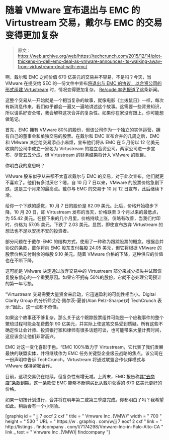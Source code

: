 # 随着 VMware 宣布退出与 EMC  的 Virtustream 交易，戴尔与 EMC 的交易变得更加复杂

> 原文：<https://web.archive.org/web/https://techcrunch.com/2015/12/14/plot-thickens-in-dell-emc-deal-as-vmware-announces-its-walking-away-from-virtustream-deal-with-emc/>

啊，戴尔和 EMC 之间价值 670 亿美元的交易并不容易，不是吗？今天，当 VMware 在提交给 SEC 的一份文件中宣布[将退出与 EMC 的协议，以合资公司的形式组建 Virtustream](https://web.archive.org/web/20230404231748/http://www.sec.gov/Archives/edgar/data/1124610/000112461015000034/a8-k12x11x15.htm) 时，情况变得更加复杂。 [Re/code 率先报道了](https://web.archive.org/web/20230404231748/http://recode.net/2015/12/14/vmware-walks-away-from-virtustream-joint-venture-with-emc/)这条新闻。

这整个交易从一开始就是一个相当复杂的故事，就像电影《土拨鼠日》一样，每次有新消息传来，我们似乎都会一遍又一遍地讲述这个故事。这需要一些背景知识，所以请系好安全带，我会解释这次合并的复杂性。如果你在家没有跟上，你可能想做笔记。

首先，EMC 拥有 VMware 80%的股份，但该公司作为一个独立的实体运营，拥有自己的董事会和单独交易的股票。在戴尔和 EMC 宣布合并的几周之后，EMC 和 VMware 决定给交易添点小麻烦，宣布他们将从 EMC 在 5 月份以 12 亿美元收购的公司中成立一家名为 Virtustream 的独立合资公司。两家公司进一步宣布，尽管五五分成，但 Virtustream 的财务结果将计入 VMware 的账目。

你明白我的意思吗？

VMware 股东似乎从来都不太喜欢戴尔与 EMC 的交易，对于此次宣布，他们就更不喜欢了。他们有多讨厌它？嗯，自 10 月 7 日以来，VMware 的股票价格急剧下跌，这是三个月来的最高点。戴尔与 EMC 的交易于 10 月 12 日宣布，此后继续下滑。

给你一个下跌的感觉，10 月 7 日的股价是 82.09 美元。此后，价格开始稳步下降，10 月 20 日，即 Virtustream 发布的当天，价格跌至 3 个月以来的最低点，为 55.42 美元。在接下来的几个月里，价格持续上涨，仅略有改善，当我们付印时，价格为 57.05 美元，下跌了 2.03 美元。显然，即使宣布放弃 Virtustream 的想法也不足以安抚不安的投资者。

部分问题在于戴尔-EMC 的结构方式，使用了一种称为跟踪股票的概念。根据合并协议的条款，戴尔将向 EMC 股东支付每股 24.05 美元，但它将根据 VMware 的股票价格支付剩余的每股 9.10 美元。随着 VMware 价格的下降，这种供应的价值也在不断下降。

这可能是 VMware 决定通过放弃交易中的 Virtustream 部分来减少损失并试图恢复股东信心的一个重要原因。如果它不拥有 50%的股份，它就不必处理公司预计的第一年亏损。

“Virtustream 交易需要大量资金来启动，它迅速盈利的可能性相当小。Digital Clarity Group 的分析师艾伦·佩尔茨-夏普(Alan Pelz-Sharpe)对 TechCrunch 表示:“因此，这一点都不奇怪。

如果这个故事还不够复杂，那么关于这个跟踪股票组件可能是一个应税事件的整个繁琐过程可能会花费戴尔 90 亿美元，并实际上使这笔交易受到质疑。所有这些不确定性让会计师、投资银行家和律师有很多话题可谈，也可能带来大量计费时间，这应该会让他们非常高兴。

EMC 对这一变化喜形于色。“EMC 100%致力于 Virtustream，它代表了我们发展最快的联盟实体，并将继续作为 EMC 任务关键型企业级云战略的焦点。该公司在一份声明中告诉 TechCrunch，Virtustream 将通过联盟合作伙伴模式与 VMware 保持紧密合作。

目前，这项交易仍在继续，但复杂性有增无减。上周末，EMC 报告称[其“去商店”条款](https://web.archive.org/web/20230404231748/https://techcrunch.com/2015/12/12/dell-emc-deal-all-systems-go-as-go-shop-provision-expires/)到期。这一条款使 EMC 能够不断购买比从戴尔获得的 670 亿美元更好的价格。

如果一切按计划进行，合并将在明年第二或第三季度完成。你都明白了吗？我希望如此。稍后会有一个小测验。

[graphiq id = " jj 7 eocf 2 cxf " title = " Vmware Inc .(VMW)" width = " 700 " height = " 530 " URL = " https://w . graphiq . com/w/jj 7 eocf 2 cxf " link = " http://listings . findcompany . com/l/7174298/Vmware-Inc-in-Palo-Alto-CA " link _ text = " Vmware Inc .(VMW)| findcompany "]